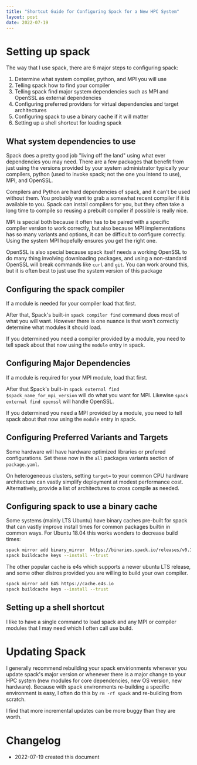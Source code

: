 ```yaml
---
title: "Shortcut Guide for Configuring Spack for a New HPC System"
layout: post
date: 2022-07-19
---
```


# Setting up spack

The way that I use spack, there are 6 major steps to configuring spack:

1. Determine what system compiler, python, and MPI you will use
2. Telling spack how to find your compiler
3. Telling spack find major system dependencies such as MPI and OpenSSL as external dependencies
4. Configuring preferred providers for virtual dependencies and target architectures
5. Configuring spack to use a binary cache if it will matter
6. Setting up a shell shortcut for loading spack

## What system dependencies to use

Spack does a pretty good job "living off the land" using what ever dependencies you may need.
There are a few packages that benefit from just using the versions provided by your system
administrator typically your compilers, python (used to invoke spack; not the one you intend to use), 
MPI, and OpenSSL.

Compilers and Python are hard dependencies of spack, and it can't be used without them.  You
probably want to grab a somewhat recent compiler if it is available to you.  Spack can install
compilers for you, but they often take a long time to compile so reusing a prebuilt compiler if
possible is really nice.

MPI is special both because it often has to be paired with a specific compiler version to work
correctly, but also because MPI implementations has so many variants and options, it can be
difficult to configure correctly.  Using the system MPI hopefully ensures you get the right one.

OpenSSL is also special because spack itself needs a working OpenSSL to do many thing involving
downloading packages, and using a non-standard OpenSSL will break commands like `curl` and `git`.
You can work around this,  but it is often best to just use the system version of this package

## Configuring the spack compiler

If a module is needed for your compiler load that first.

After that, Spack's built-in `spack compiler find` command does most of what you will want.  However
there is one nuance is that won't correctly determine what modules it should load.  

If you determined you need a compiler provided by a module, you need to tell spack about that now
using the `module` entry in spack.


##  Configuring Major Dependencies 

If a module is required for your MPI module, load that first.

After that Spack's built-in `spack external find $spack_name_for_mpi_version` will do what you want
for MPI.  Likewise `spack external find openssl` will handle OpenSSL.

If you determined you need a MPI provided by a module, you need to tell spack about that now
using the `module` entry in spack.

## Configuring Preferred Variants and Targets

Some hardware will have hardware optimized libraries or prefered configurations.  Set these now in
the `all` packages variants section of `package.yaml`.

On heterogeneous clusters, setting `target=` to your common CPU hardware architecture can vastly
simplify deployment at modest performance cost.  Alternatively, provide a list of architectures to
cross compile as needed.

## Configuring spack to use a binary cache

Some systems (mainly LTS Ubuntu) have binary caches pre-built for spack that can vastly improve
install times for common packages builtin in common ways.  For Ubuntu 18.04 this works wonders to
decrease build times:

```bash
spack mirror add binary_mirror  https://binaries.spack.io/releases/v0.18
spack buildcache keys --install --trust
```

The other popular cache is e4s which supports a newer ubuntu LTS release, and some other distros
provided you are willing to build your own compiler.

```bash
spack mirror add E4S https://cache.e4s.io
spack buildcache keys --install --trust
```

## Setting up a shell shortcut

I like to have a single command to load spack and any MPI or compiler modules that I may need which
I often call use build.


# Updating Spack

I generally recommend rebuilding your spack envirionments whenever you update spack's major version
or whenever there is a major change to your HPC system (new modules for core dependencies, new OS
version, new hardware).  Because with spack environments re-building a specific environment is easy,
I often do this by `rm -rf spack` and re-building from scratch.

I find that more incremental updates can be more buggy than they are worth.

# Changelog

+ 2022-07-19 created this document
